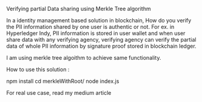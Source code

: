 Verifying partial Data sharing using Merkle Tree algorithm

In a identity management based solution in blockchain, How do you verify the PII information shared by one user is authentic or not. For ex. in Hyperledger Indy, PII information is stored in user wallet and when user share data with any verifying agency, verifying agency can verify the partial data of whole PII information by signature proof stored in blockchain ledger.

I am using merkle tree algoithm to achieve same functionality.

How to use this solution :

npm install
cd merkleWithRoot/
node index.js

For real use case, read my medium article